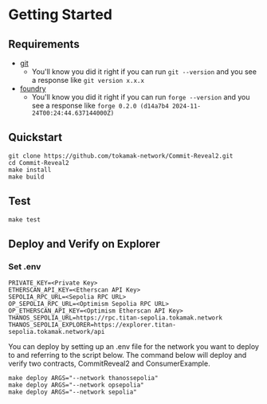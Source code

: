 # Getting Started

## Requirements

- [git](https://git-scm.com/book/en/v2/Getting-Started-Installing-Git)
  - You'll know you did it right if you can run `git --version` and you see a response like `git version x.x.x`
- [foundry](https://getfoundry.sh/)
  - You'll know you did it right if you can run `forge --version` and you see a response like `forge 0.2.0 (d14a7b4 2024-11-24T00:24:44.637144000Z)`

## Quickstart

```
git clone https://github.com/tokamak-network/Commit-Reveal2.git
cd Commit-Reveal2
make install
make build
```

## Test

```
make test
```

## Deploy and Verify on Explorer

### Set .env

```
PRIVATE_KEY=<Private Key>
ETHERSCAN_API_KEY=<Etherscan API Key>
SEPOLIA_RPC_URL=<Sepolia RPC URL>
OP_SEPOLIA_RPC_URL=<Optimism Sepolia RPC URL>
OP_ETHERSCAN_API_KEY=<Optimism Etherscan API Key>
THANOS_SEPOLIA_URL=https://rpc.titan-sepolia.tokamak.network
THANOS_SEPOLIA_EXPLORER=https://explorer.titan-sepolia.tokamak.network/api
```

You can deploy by setting up an .env file for the network you want to deploy to and referring to the script below.
The command below will deploy and verify two contracts, CommitReveal2 and ConsumerExample.

```
make deploy ARGS="--network thanossepolia"
make deploy ARGS="--network opsepolia"
make deploy ARGS="--network sepolia"
```
